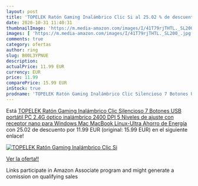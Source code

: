 ```yaml
---
layout: post
title: 'TOPELEK Ratón Gaming Inalámbrico Clic Si al 25.02 % de descuento'
date: 2020-10-31 11:40:31
thumbnailImage: 'https://m.media-amazon.com/images/I/41T79rjTHTL._SL200_.jpg'
images: [ 'https://m.media-amazon.com/images/I/41T79rjTHTL._SL200_.jpg' ]
comments: true
category: ofertas
author: ring
slug: B00L3YPNUE
description:
actualPrice: 11.99 EUR
currency: EUR
price: 11.99
comparePrice: 15.99 EUR
inStock: true
prodname: 'TOPELEK Ratón Gaming Inalámbrico Clic Silencioso 7 Botones USB portátil PC 2.4G óptico inalámbrico 2400 DPI 5 Niveles de ajuste con receptor nano para Windows Mac MacBook Linux-Ultra Ahorro de Energía'
---
```


Está [TOPELEK Ratón Gaming Inalámbrico Clic Silencioso 7 Botones USB portátil PC 2.4G óptico inalámbrico 2400 DPI 5 Niveles de ajuste con receptor nano para Windows Mac MacBook Linux-Ultra Ahorro de Energía](https://www.amazon.es/dp/B00L3YPNUE/?tag=tolees-21) con 25.02 de descuento por 11.99 EUR (original: 15.99 EUR) en el siguiente enlace!

[![TOPELEK Ratón Gaming Inalámbrico Clic Si](https://m.media-amazon.com/images/I/41T79rjTHTL._SL200_.jpg)](https://www.amazon.es/dp/B00L3YPNUE/?tag=tolees-21)

[Ver la oferta!!](https://www.amazon.es/dp/B00L3YPNUE/?tag=tolees-21)

Links participate in Amazon Associate program and might generate a comission on qualifying sales


